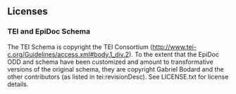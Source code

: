 ## Licenses 

### TEI and EpiDoc Schema

The TEI Schema is copyright the TEI Consortium
    (http://www.tei-c.org/Guidelines/access.xml#body.1_div.2).
    To the extent that the EpiDoc ODD and schema have been customized and
    amount to transformative versions of the original schema, they are
    copyright Gabriel Bodard and the other contributors (as listed in
    tei:revisionDesc). See LICENSE.txt for license details.

